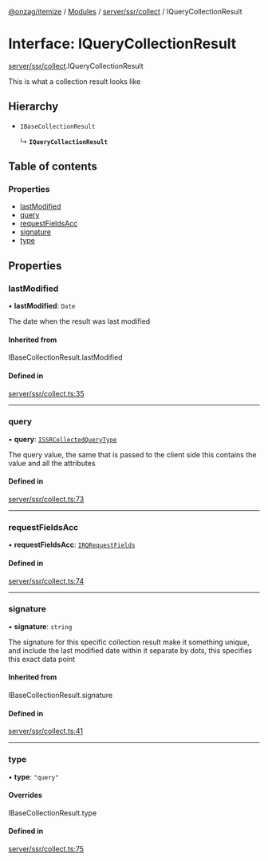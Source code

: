 [@onzag/itemize](../README.md) / [Modules](../modules.md) / [server/ssr/collect](../modules/server_ssr_collect.md) / IQueryCollectionResult

# Interface: IQueryCollectionResult

[server/ssr/collect](../modules/server_ssr_collect.md).IQueryCollectionResult

This is what a collection result looks like

## Hierarchy

- `IBaseCollectionResult`

  ↳ **`IQueryCollectionResult`**

## Table of contents

### Properties

- [lastModified](server_ssr_collect.IQueryCollectionResult.md#lastmodified)
- [query](server_ssr_collect.IQueryCollectionResult.md#query)
- [requestFieldsAcc](server_ssr_collect.IQueryCollectionResult.md#requestfieldsacc)
- [signature](server_ssr_collect.IQueryCollectionResult.md#signature)
- [type](server_ssr_collect.IQueryCollectionResult.md#type)

## Properties

### lastModified

• **lastModified**: `Date`

The date when the result was last modified

#### Inherited from

IBaseCollectionResult.lastModified

#### Defined in

[server/ssr/collect.ts:35](https://github.com/onzag/itemize/blob/59702dd5/server/ssr/collect.ts#L35)

___

### query

• **query**: [`ISSRCollectedQueryType`](client_internal_providers_ssr_provider.ISSRCollectedQueryType.md)

The query value, the same that is passed to the client side
this contains the value and all the attributes

#### Defined in

[server/ssr/collect.ts:73](https://github.com/onzag/itemize/blob/59702dd5/server/ssr/collect.ts#L73)

___

### requestFieldsAcc

• **requestFieldsAcc**: [`IRQRequestFields`](rq_querier.IRQRequestFields.md)

#### Defined in

[server/ssr/collect.ts:74](https://github.com/onzag/itemize/blob/59702dd5/server/ssr/collect.ts#L74)

___

### signature

• **signature**: `string`

The signature for this specific collection result
make it something unique, and include the last modified date within it
separate by dots, this specifies this exact data point

#### Inherited from

IBaseCollectionResult.signature

#### Defined in

[server/ssr/collect.ts:41](https://github.com/onzag/itemize/blob/59702dd5/server/ssr/collect.ts#L41)

___

### type

• **type**: ``"query"``

#### Overrides

IBaseCollectionResult.type

#### Defined in

[server/ssr/collect.ts:75](https://github.com/onzag/itemize/blob/59702dd5/server/ssr/collect.ts#L75)

